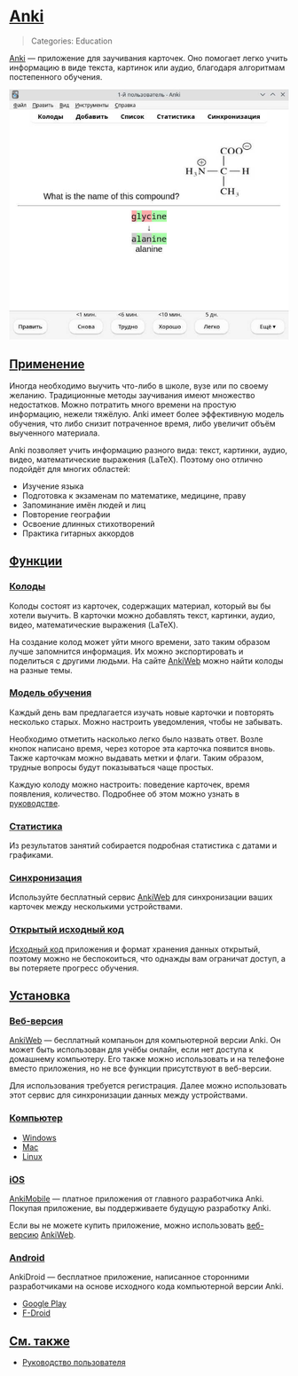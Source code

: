 # [Anki](#anki)
> Categories: Education

[Anki](https://apps.ankiweb.net) — приложение для заучивания карточек. Оно
помогает легко учить информацию в виде текста, картинок или аудио, благодаря
алгоритмам постепенного обучения.

![Скриншот программы Anki для ПК](/media/anki.jpg)

## [Применение](#utilization)

Иногда необходимо выучить что-либо в школе, вузе или по своему желанию.
Традиционные методы заучивания имеют множество недостатков. Можно потратить
много времени на простую информацию, нежели тяжёлую. Anki имеет более
эффективную модель обучения, что либо снизит потраченное время, либо увеличит
объём выученного материала.

Anki позволяет учить информацию разного вида: текст, картинки, аудио, видео,
математические выражения (LaTeX). Поэтому оно отлично подойдёт для многих
областей:

- Изучение языка
- Подготовка к экзаменам по математике, медицине, праву
- Запоминание имён людей и лиц
- Повторение географии
- Освоение длинных стихотворений
- Практика гитарных аккордов

## [Функции](#features)

### [Колоды](#decks)

Колоды состоят из карточек, содержащих материал, который вы бы хотели выучить.
В карточки можно добавлять текст, картинки, аудио, видео, математические
выражения (LaTeX).

На создание колод может уйти много времени, зато таким образом лучше запомнится
информация. Их можно экспортировать и поделиться с другими людьми. На сайте
[AnkiWeb](https://ankiweb.net/shared/decks) можно найти колоды на разные темы.

### [Модель обучения](#study-method)

Каждый день вам предлагается изучать новые карточки и повторять несколько
старых. Можно настроить уведомления, чтобы не забывать.

Необходимо отметить насколько легко было назвать ответ. Возле кнопок написано
время, через которое эта карточка появится вновь. Также карточкам можно выдавать
метки и флаги. Таким образом, трудные вопросы будут показываться чаще простых.

Каждую колоду можно настроить: поведение карточек, время появления, количество.
Подробнее об этом можно узнать в [руководстве](https://docs.ankiweb.net).

### [Статистика](#statistics)

Из результатов занятий собирается подробная статистика с датами и графиками.

### [Синхронизация](#synchronization)

Используйте бесплатный сервис [AnkiWeb](https://ankiweb.net) для синхронизации
ваших карточек между несколькими устройствами.

### [Открытый исходный код](#open-source)

[Исходный код](https://github.com/ankitects/anki) приложения и формат хранения
данных открытый, поэтому можно не беспокоиться, что однажды вам ограничат
доступ, а вы потеряете прогресс обучения.

## [Установка](#installation)

### [Веб-версия](#web)

[AnkiWeb](https://ankiweb.net) — бесплатный компаньон для компьютерной версии
Anki. Он может быть использован для учёбы онлайн, если нет доступа к домашнему
компьютеру. Его также можно использовать и на телефоне вместо приложения, но не
все функции присутствуют в веб-версии.

Для использования требуется регистрация. Далее можно использовать этот сервис
для синхронизации данных между устройствами.

### [Компьютер](#desktop)

- [Windows](https://apps.ankiweb.net/#windows)
- [Mac](https://apps.ankiweb.net/#mac)
- [Linux](https://apps.ankiweb.net/#linux)

### [iOS](#ios)

[AnkiMobile](https://itunes.apple.com/app/ankimobile-flashcards/id373493387)
— платное приложения от главного разработчика Anki. Покупая приложение, вы
поддерживаете будущую разработку Anki.

Если вы не можете купить приложение, можно использовать
[веб-версию](#web) [AnkiWeb](https://ankiweb.net).

### [Android](#android)

AnkiDroid — бесплатное приложение, написанное сторонними разработчиками на
основе исходного кода компьютерной версии Anki.

- [Google Play](https://play.google.com/store/apps/details?id=com.ichi2.anki)
- [F-Droid](https://f-droid.org/packages/com.ichi2.anki)

## [См. также](#see-also)

- [Руководство пользователя](https://docs.ankiweb.net)
